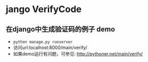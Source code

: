 jango VerifyCode
=================
在django中生成验证码的例子
demo
----

+ ```python manage.py runserver```
+ 访问url:localhost:8000/main/verify/
+ 如果demo运行有问题，可参见: http://pythoner.net/main/verify/
